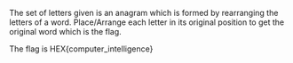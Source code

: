 The set of letters given is an anagram which is formed by rearranging the letters of a word. 
Place/Arrange each letter in its original position to get the original word which is the flag.

The flag is HEX{computer_intelligence}

